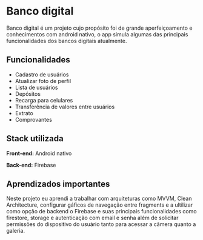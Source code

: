 
# Banco digital

Banco digital é um projeto cujo propósito foi de grande aperfeiçoamento e conhecimentos com android nativo, o app simula algumas das principais funcionalidades dos bancos digitais atualmente.


## Funcionalidades

- Cadastro de usuários
- Atualizar foto de perfil
- Lista de usuários
- Depósitos
- Recarga para celulares
- Transferência de valores entre usuários
- Extrato
- Comprovantes


## Stack utilizada

**Front-end:** Android nativo

**Back-end:** Firebase


## Aprendizados importantes

Neste projeto eu aprendi a trabalhar com arquiteturas como MVVM, Clean Architecture, configurar gáficos de navegação entre fragments e a ultilizar como opção de backend  o Firebase e suas principais funcionalidades como firestore, storage e autenticação com email e senha além de solicitar permissões do dispositivo do usuário tanto para acessar a câmera quanto a galeria.
